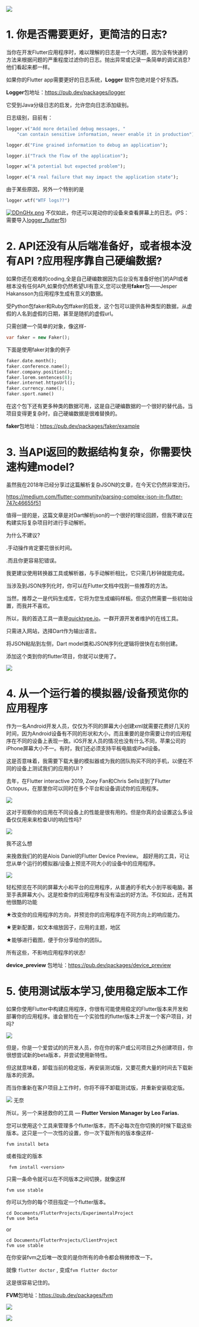 ![](https://img-blog.csdnimg.cn/38fbbdcb183a4cb4b51ed03edc91a9fe.png)
# 1. 你是否需要更好，更简洁的日志?

当你在开发Flutter应用程序时，难以理解的日志是一个大问题，因为没有快速的方法来根据问题的严重程度过滤你的日志。抛出异常或记录一条简单的调试消息?他们看起来都一样。

如果你的Flutter app需要更好的日志系统，**Logger** 软件包绝对是个好东西。

**Logger**包地址：https://pub.dev/packages/logger

它受到Java分级日志的启发，允许您向日志添加级别。

日志级别，目前有：

```dart
logger.v("Add more detailed debug messages, "
    "can contain sensitive information, never enable it in production");

logger.d("Fine grained information to debug an application");

logger.i("Track the flow of the application");

logger.w("A potential but expected problem");

logger.e("A real failure that may impact the application state");
```

由于某些原因，另外一个特别的是

```dart
logger.wtf("WTF logs??")
```

[![DDnGHx.png](https://img-blog.csdnimg.cn/img_convert/ecf2ee03a4ea398566fee3948f15e503.png)](https://imgchr.com/i/DDnGHx)
不仅如此，你还可以晃动你的设备来查看屏幕上的日志。(PS：需要导入[logger_flutter](https://pub.dev/packages/logger_flutter)包)

# 2. API还没有从后端准备好，或者根本没有API ?应用程序靠自己硬编数据?

如果你还在艰难的coding,全是自己硬编数据因为后台没有准备好他们的API或者根本没有任何API,如果你仍然希望UI有意义,您可以使用**faker**包——Jesper Hakansson为应用程序生成有意义的数据。

受Python包faker和Ruby包ffaker的启发，这个包可以提供各种类型的数据，从虚假的人名到虚假的日期，甚至是随机的虚假url。

只需创建一个简单的对象，像这样-

```dart
var faker = new Faker();
```

下面是使用faker对象的例子

```dart
faker.date.month();
faker.conference.name();
faker.company.position();
faker.lorem.sentences(8);
faker.internet.httpsUrl();
faker.currency.name();
faker.sport.name()
```

在这个包下还有更多种类的数据可用，这是自己硬编数据的一个很好的替代品，当项目变得更复杂时，自己硬编数据是很难替换的。

**faker**包地址：https://pub.dev/packages/faker/example

# 3. 当API返回的数据结构复杂，你需要快速构建model?

虽然我在2018年已经分享过这篇解析复杂JSON的文章，在今天它仍然非常流行。

https://medium.com/flutter-community/parsing-complex-json-in-flutter-747c46655f51

值得一提的是，这篇文章是对Dart解析json的一个很好的理论回顾，但我不建议在构建实际复杂项目时进行手动解析。

为什么不建议?

.手动操作肯定要花很长时间。

.而且你更容易犯错误。

我更建议使用转换器工具或解析器，与手动解析相比，它只需几秒钟就能完成。

当涉及到JSON序列化时，你可以在Flutter文档中找到一些推荐的方法。

当然，推荐之一是代码生成库，它将为您生成编码样板。但这仍然需要一些初始设置，而我并不喜欢。

所以，我的首选工具一直是[quicktype.io](https://app.quicktype.io/)。一群开源开发者维护的在线工具。

只需进入网站，选择Dart作为输出语言。

将JSON粘贴到左侧，Dart model类和JSON序列化逻辑将很快在右侧创建。

添加这个类到你的flutter项目，你就可以使用了。

![](https://img-blog.csdnimg.cn/img_convert/794f5af83f17a9d3084252d3dc9746f8.gif)

# 4. 从一个运行着的模拟器/设备预览你的应用程序

作为一名Android开发人员，仅仅为不同的屏幕大小创建xml就需要花费好几天的时间，因为Android设备有不同的形状和大小，而且重要的是你需要让你的应用程序在不同的设备上表现一致。iOS开发人员的情况也没有什么不同，苹果公司的iPhone屏幕大小不一。有时，我们还必须支持平板电脑或iPad设备。

这是否意味着，我需要下载大量的模拟器或为我的团队购买不同的手机，以便在不同的设备上测试我们的应用的UI ?

去年，在Flutter interactive 2019, Zoey Fan和Chris Sells谈到了Flutter Octopus，在那里你可以同时在多个平台和设备调试你的应用程序。

![](https://img-blog.csdnimg.cn/img_convert/a875bb12cfeeed8c61d5494050b745a5.png)

这对于观察你的应用在不同设备上的性能是很有用的。但是你真的会设置这么多设备仅仅用来来检查UI的响应性吗?

![](https://img-blog.csdnimg.cn/img_convert/e7885332823c6035a767ddbce52f1660.gif)

我不这么想

来挽救我们的的是Alois Daniel的Flutter Device Preview。 超好用的工具，可让您从单个运行的模拟器/设备上预览不同大小的设备中的应用程序。

![](https://img-blog.csdnimg.cn/img_convert/669ad80bee89d69d9bc5e7be7582e510.gif)

轻松预览在不同的屏幕大小和平台的应用程序，从普通的手机大小到平板电脑，甚至手表屏幕大小。这是检查你的应用程序有没有溢出的好方法。不仅如此，还有其他很酷的功能

★改变你的应用程序的方向，并预览你的应用程序在不同方向上的响应能力。

★更新配置，如文本缩放因子，应用的主题，地区

★能够进行截图，便于你分享给你的团队。

所有这些，不影响应用程序的状态!

**device_preview** 包地址：https://pub.dev/packages/device_preview

# 5. 使用测试版本学习,使用稳定版本工作

如果你使用Flutter中构建应用程序，你很有可能使用稳定的Flutter版本来开发和部署你的应用程序。谁会冒险在一个实验性的flutter版本上开发一个客户项目，对吗?

![](https://img-blog.csdnimg.cn/img_convert/8852caf6a5508863d83610f65a939f6e.gif)

但是，你是一个爱尝试的的开发人员，你在你的客户或公司项目之外创建项目，你很想尝试新的beta版本，并尝试使用新特性。

但这就意味着，卸载当前的稳定版，再安装测试版，又要花费大量的时间去下载新版本的资源。

而当你重新在客户项目上工作时，你将不得不卸载测试版，并重新安装稳定版。

![](https://img-blog.csdnimg.cn/img_convert/a61e65d55937b359f6fa6426cb6a168b.gif)
无奈

所以，另一个来拯救你的工具 — **Flutter Version Manager by Leo Farias.**

您可以使用这个工具来管理多个flutter版本，而不必每次在你切换的时候下载这些版本。这只是一个一次性的设置，你一次下载所有的版本像这样-

```
fvm install beta
```


或者指定的版本

```
 fvm install <version>
```

只需一条命令就可以在不同版本之间切换，就像这样

```
fvm use stable
```

你可以为你的每个项目指定一个flutter版本。

```
cd Documents/FlutterProjects/ExperimentalProject
fvm use beta
```

or

```
cd Documents/FlutterProjects/ClientProject
fvm use stable
```

在你安装fvm之后唯一改变的是你所有的命令都会稍微修改一下。

就像 `flutter doctor` , 变成`fvm flutter doctor`

这是很容易记住的。

**FVM**包地址：https://pub.dev/packages/fvm

![](https://img-blog.csdnimg.cn/c66cc07b674c424ba11ec6825e22a640.png)

![](https://img-blog.csdnimg.cn/46f9ed15f914479ab130d47e9578e721.png)
